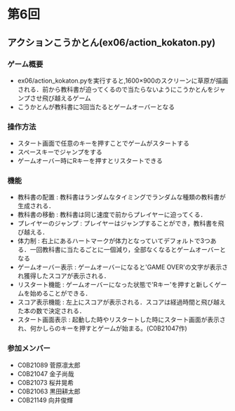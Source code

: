 # 第6回
## アクションこうかとん(ex06/action_kokaton.py)
### ゲーム概要

- ex06/action_kokaton.pyを実行すると,1600×900のスクリーンに草原が描画される．前から教科書が迫ってくるので当たらないようにこうかとんをジャンプさせ飛び越えるゲーム
- こうかとんが教科書に3回当たるとゲームオーバーとなる
### 操作方法
- スタート画面で任意のキーを押すことでゲームがスタートする
- スペースキーでジャンプをする
- ゲームオーバー時にRキーを押すとリスタートできる
### 機能
- 教科書の配置 : 教科書はランダムなタイミングでランダムな種類の教科書が生成される．
- 教科書の移動 : 教科書は同じ速度で前からプレイヤーに迫ってくる．
- プレイヤーのジャンプ : プレイヤーはジャンプすることができ，教科書を飛び越える．
- 体力制 : 右上にあるハートマークが体力となっていてデフォルトで3つある．一回教科書に当たるごとに一個減り，全部なくなるとゲームオーバーとなる
- ゲームオーバー表示 : ゲームオーバーになると'GAME OVER'の文字が表示され獲得したスコアが表示される．
- リスタート機能 : ゲームオーバーになった状態で'Rキー'を押すと新しくゲームを始めることができる． 
- スコア表示機能 : 左上にスコアが表示される．スコアは経過時間と飛び越えた本の数で決定される．
- スタート画面表示 : 起動した時やリスタートした時にスタート画面が表示され、何かしらのキーを押すとゲームが始まる。(C0B21047作)
### 参加メンバー
- C0B21089 菅原凛太郎
- C0B21047 金子尚哉
- C0B21073 桜井晃希
- C0B21063 黒田耕太郎
- C0B21149 向井俊輝
